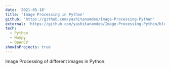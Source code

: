 ```yaml
---
date: '2021-05-18'
title: 'Image Processing in Python'
github: 'https://github.com/yashitanamdeo/Image-Processing-Python'
external: 'https://github.com/yashitanamdeo/Image-Processing-Python/blob/main/Image_Processing.ipynb'
tech:
  - Python
  - Numpy
  - OpenCV
showInProjects: true
---
```


Image Processing of different images in Python.
